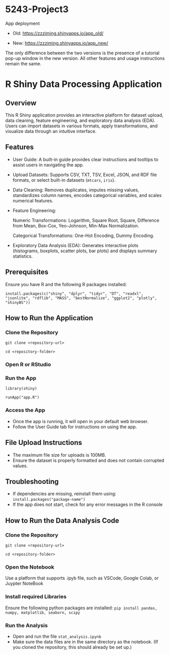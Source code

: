 # 5243-Project3

App deployment

- Old: https://zzziming.shinyapps.io/app_old/

- New: https://zzziming.shinyapps.io/app_new/

The only difference between the two versions is the presence of a tutorial pop-up window in the new version. All other features and usage instructions remain the same.

# R Shiny Data Processing Application
## Overview
This R Shiny application provides an interactive platform for dataset upload, data cleaning, feature engineering, and exploratory data analysis (EDA). Users can import datasets in various formats, apply transformations, and visualize data through an intuitive interface.

## Features
- User Guide: A built-in guide provides clear instructions and tooltips to assist users in navigating the app.
- Upload Datasets: Supports CSV, TXT, TSV, Excel, JSON, and RDF file formats, or select built-in datasets (`mtcars`, `iris`).
- Data Cleaning: Removes duplicates, imputes missing values, standardizes column names, encodes categorical variables, and scales numerical features.
- Feature Engineering:

  Numeric Transformations: Logarithm, Square Root, Square, Difference from Mean, Box-Cox, Yeo-Johnson, Min-Max Normalization.

  Categorical Transformations: One-Hot Encoding, Dummy Encoding.
- Exploratory Data Analysis (EDA): Generates interactive plots (histograms, boxplots, scatter plots, bar plots) and displays summary statistics.
## Prerequisites
Ensure you have R and the following R packages installed:

`install.packages(c("shiny", "dplyr", "tidyr", "DT", "readxl", "jsonlite", "rdflib", "MASS", "bestNormalize", "ggplot2", "plotly", "shinyBS"))`
## How to Run the Application
### Clone the Repository
`git clone <repository-url>`

`cd <repository-folder>`
### Open R or RStudio
### Run the App
`library(shiny)`

`runApp("app.R")`
### Access the App
- Once the app is running, it will open in your default web browser.
- Follow the User Guide tab for instructions on using the app.
## File Upload Instructions
- The maximum file size for uploads is 100MB.
- Ensure the dataset is properly formatted and does not contain corrupted values.
## Troubleshooting
- If dependencies are missing, reinstall them using:
  `install.packages("package-name")`
- If the app does not start, check for any error messages in the R console

## How to Run the Data Analysis Code
### Clone the Repository
`git clone <repository-url>`

`cd <repository-folder>`
### Open the Notebook
Use a platform that supports .ipyb file, such as VSCode, Google Colab, or Juypter NoteBook

### Install required Libraries
Ensure the following python packages are installed:
  `pip install pandas, numpy, matplotlib, seaborn, scipy`
  
### Run the Analysis
- Open and run the file `stat_analysis.ipynb`
- Make sure the data files are in the same directory as the notebook. (If you cloned the repository, this should already be set up.)



